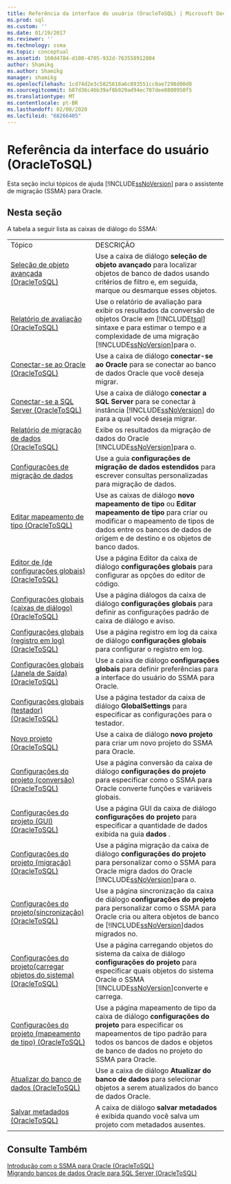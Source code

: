 ```yaml
---
title: Referência da interface do usuário (OracleToSQL) | Microsoft Docs
ms.prod: sql
ms.custom: ''
ms.date: 01/19/2017
ms.reviewer: ''
ms.technology: ssma
ms.topic: conceptual
ms.assetid: 160d4784-d108-4705-932d-763558912804
author: Shamikg
ms.author: Shamikg
manager: shamikg
ms.openlocfilehash: 1cd74d2e3c5825618a6c893551cc8ae7298d00d8
ms.sourcegitcommit: b87d36c46b39af8b929ad94ec707dee8800950f5
ms.translationtype: MT
ms.contentlocale: pt-BR
ms.lasthandoff: 02/08/2020
ms.locfileid: "68266405"
---
```

# <a name="user-interface-reference-oracletosql"></a>Referência da interface do usuário (OracleToSQL)
Esta seção inclui tópicos de ajuda [!INCLUDE[ssNoVersion](../../includes/ssnoversion-md.md)] para o assistente de migração (SSMA) para Oracle.  
  
## <a name="in-this-section"></a>Nesta seção  
A tabela a seguir lista as caixas de diálogo do SSMA:  
  
|||  
|-|-|  
|Tópico|DESCRIÇÃO|  
|[Seleção de objeto avançada &#40;OracleToSQL&#41;](../../ssma/oracle/advanced-object-selection-oracletosql.md)|Use a caixa de diálogo **seleção de objeto avançado** para localizar objetos de banco de dados usando critérios de filtro e, em seguida, marque ou desmarque esses objetos.|  
|[Relatório de avaliação &#40;OracleToSQL&#41;](../../ssma/oracle/assessment-report-oracletosql.md)|Use o relatório de avaliação para exibir os resultados da conversão de objetos Oracle em [!INCLUDE[tsql](../../includes/tsql-md.md)] sintaxe e para estimar o tempo e a complexidade de uma migração [!INCLUDE[ssNoVersion](../../includes/ssnoversion-md.md)]para o.|  
|[Conectar-se ao Oracle &#40;OracleToSQL&#41;](../../ssma/oracle/connect-to-oracle-oracletosql.md)|Use a caixa de diálogo **conectar-se ao Oracle** para se conectar ao banco de dados Oracle que você deseja migrar.|  
|[Conectar-se a SQL Server &#40;OracleToSQL&#41;](../../ssma/oracle/connect-to-sql-server-oracletosql.md)|Use a caixa de diálogo **conectar a SQL Server** para se conectar à instância [!INCLUDE[ssNoVersion](../../includes/ssnoversion-md.md)] do para a qual você deseja migrar.|  
|[Relatório de migração de dados &#40;OracleToSQL&#41;](../../ssma/oracle/data-migration-report-oracletosql.md)|Exibe os resultados da migração de dados do Oracle [!INCLUDE[ssNoVersion](../../includes/ssnoversion-md.md)]para o.|  
|[Configurações de migração de dados](data-migration-settings-oracletosql.md)|Use a guia **configurações de migração de dados estendidos** para escrever consultas personalizadas para migração de dados.|  
|[Editar mapeamento de tipo &#40;OracleToSQL&#41;](../../ssma/oracle/edit-type-mapping-oracletosql.md)|Use as caixas de diálogo **novo mapeamento de tipo** ou **Editar mapeamento de tipo** para criar ou modificar o mapeamento de tipos de dados entre os bancos de dados de origem e de destino e os objetos de banco dados.|  
|[Editor de &#40;de configurações globais&#41; &#40;OracleToSQL&#41;](../../ssma/oracle/global-settings-editor-oracletosql.md)|Use a página Editor da caixa de diálogo **configurações globais** para configurar as opções do editor de código.|  
|[Configurações globais &#40;caixas de diálogo&#41;  &#40;OracleToSQL&#41;](../../ssma/oracle/global-settings-dialogs-oracletosql.md)|Use a página diálogos da caixa de diálogo **configurações globais** para definir as configurações padrão de caixa de diálogo e aviso.|  
|[Configurações globais &#40;registro em log&#41; &#40;OracleToSQL&#41;](../../ssma/oracle/global-settings-logging-oracletosql.md)|Use a página registro em log da caixa de diálogo **configurações globais** para configurar o registro em log.|  
|[Configurações globais &#40;Janela de Saída&#41;  &#40;OracleToSQL&#41;](../../ssma/oracle/global-settings-output-window-oracletosql.md)|Use a caixa de diálogo **configurações globais** para definir preferências para a interface do usuário do SSMA para Oracle.|  
|[Configurações globais &#40;testador&#41; &#40;OracleToSQL&#41;](../../ssma/oracle/global-settings-tester-oracletosql.md)|Use a página testador da caixa de diálogo **GlobalSettings** para especificar as configurações para o testador.|  
|[Novo projeto &#40;OracleToSQL&#41;](../../ssma/oracle/new-project-oracletosql.md)|Use a caixa de diálogo **novo projeto** para criar um novo projeto do SSMA para Oracle.|  
|[Configurações do projeto &#40;conversão&#41; &#40;OracleToSQL&#41;](../../ssma/oracle/project-settings-conversion-oracletosql.md)|Use a página conversão da caixa de diálogo **configurações do projeto** para especificar como o SSMA para Oracle converte funções e variáveis globais.|  
|[Configurações do projeto &#40;GUI&#41; &#40;OracleToSQL&#41;](../../ssma/oracle/project-settings-gui-oracletosql.md)|Use a página GUI da caixa de diálogo **configurações do projeto** para especificar a quantidade de dados exibida na guia **dados** .|  
|[Configurações do projeto &#40;migração&#41; &#40;OracleToSQL&#41;](../../ssma/oracle/project-settings-migration-oracletosql.md)|Use a página migração da caixa de diálogo **configurações do projeto** para personalizar como o SSMA para Oracle migra dados do Oracle [!INCLUDE[ssNoVersion](../../includes/ssnoversion-md.md)]para o.|  
|[Configurações do projeto&#40;sincronização&#41; &#40;OracleToSQL&#41;](../../ssma/oracle/project-settings-synchronization-oracletosql.md)|Use a página sincronização da caixa de diálogo **configurações do projeto** para personalizar como o SSMA para Oracle cria ou altera objetos de banco de [!INCLUDE[ssNoVersion](../../includes/ssnoversion-md.md)]dados migrados no.|  
|[Configurações do projeto&#40;carregar objetos do sistema&#41; &#40;OracleToSQL&#41;](../../ssma/oracle/project-settings-loading-system-objects-oracletosql.md)|Use a página carregando objetos do sistema da caixa de diálogo **configurações do projeto** para especificar quais objetos do sistema Oracle o SSMA [!INCLUDE[ssNoVersion](../../includes/ssnoversion-md.md)]converte e carrega.|  
|[Configurações do projeto &#40;mapeamento de tipo&#41; &#40;OracleToSQL&#41;](../../ssma/oracle/project-settings-type-mapping-oracletosql.md)|Use a página mapeamento de tipo da caixa de diálogo **configurações do projeto** para especificar os mapeamentos de tipo padrão para todos os bancos de dados e objetos de banco de dados no projeto do SSMA para Oracle.|  
|[Atualizar do banco de dados &#40;OracleToSQL&#41;](../../ssma/oracle/refresh-from-database-oracletosql.md)|Use a caixa de diálogo **Atualizar do banco de dados** para selecionar objetos a serem atualizados do banco de dados Oracle.|  
|[Salvar metadados &#40;OracleToSQL&#41;](../../ssma/oracle/save-metadata-oracletosql.md)|A caixa de diálogo **salvar metadados** é exibida quando você salva um projeto com metadados ausentes.|  
  
## <a name="see-also"></a>Consulte Também  
[Introdução com o SSMA para Oracle &#40;OracleToSQL&#41;](../../ssma/oracle/getting-started-with-ssma-for-oracle-oracletosql.md)  
[Migrando bancos de dados Oracle para SQL Server &#40;OracleToSQL&#41;](../../ssma/oracle/migrating-oracle-databases-to-sql-server-oracletosql.md)  
  
